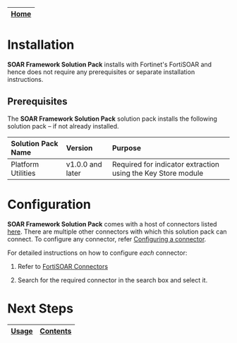 | [Home](../README.md) |
|----------------------|

# Installation

**SOAR Framework Solution Pack** installs with Fortinet's FortiSOAR and hence does not require any prerequisites or separate installation instructions.

## Prerequisites

The **SOAR Framework Solution Pack** solution pack installs the following solution pack &ndash; if not already installed.

| Solution Pack Name | Version          | Purpose                                                      |
|:-------------------|:-----------------|:-------------------------------------------------------------|
| Platform Utilities | v1.0.0 and later | Required for indicator extraction using the Key Store module |

# Configuration

**SOAR Framework Solution Pack** comes with a host of connectors listed [here](https://github.com/fortinet-fortisoar/solution-pack-soar-framework/blob/release/1.1.0/docs/contents.md#connector-list). There are multiple other connectors with which this solution pack can connect. To configure any connector, refer [Configuring a connector](https://docs.fortinet.com/document/fortisoar/0.0.0/configuring-a-connector/1/configuring-a-connector).

For detailed instructions on how to configure *each* connector:

1. Refer to [FortiSOAR Connectors](https://docs.fortinet.com/fortisoar/connectors)

2. Search for the required connector in the search box and select it.

# Next Steps

| [Usage](./usage.md) | [Contents](./contents.md) |
|---------------------|---------------------------|